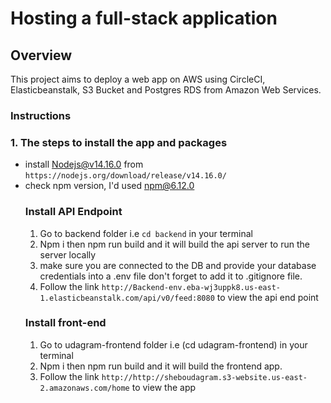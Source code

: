 # Hosting a full-stack application 

## Overview
This project aims  to deploy a web app on AWS using CircleCI, Elasticbeanstalk, S3 Bucket and Postgres RDS  from Amazon Web Services.

### Instructions
### 1. The steps to install the app and packages
- install Nodejs@v14.16.0 from `https://nodejs.org/download/release/v14.16.0/`
- check npm version, I'd used npm@6.12.0
    ### Install API Endpoint
    1. Go to backend folder i.e `cd backend` in your terminal
    2. Npm i then npm run build and it will build the api server to run the server locally 
    3. make sure you are connected to the DB and provide your database credentials into a .env file don't forget 
    to add it to .gitignore file.
    4. Follow the link `http://Backend-env.eba-wj3uppk8.us-east-1.elasticbeanstalk.com/api/v0/feed:8080` to view the api end point
    ### Install front-end
    1. Go to udagram-frontend folder i.e (cd udagram-frontend) in your terminal
    2. Npm i then npm run build and it will build the frontend app.
    3. Follow the link `http://http://sheboudagram.s3-website.us-east-2.amazonaws.com/home` to view the app

    
